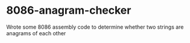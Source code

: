 # 8086-anagram-checker

Wrote some 8086 assembly code to determine whether two strings are anagrams of each other
